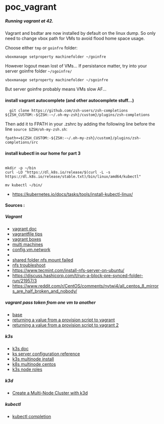 # poc_vagrant

##### Running vagrant at 42.
Vagrant and bsdtar are now installed by default on the linux dump.
So only need to change vbox path for VMs to avoid flood home space usage.

Choose either `tmp` or `goinfre` folder:
```shell
vboxmanage setproperty machinefolder ~/goinfre
```
However logout mean lost of VMs...
If persistance matter, try into your server goinfre folder `~/sgoinfre/`
```shell
vboxmanage setproperty machinefolder ~/sgoinfre
```
But server goinfre probably means VMs slow AF...

#### install vagrant autocomplete (and other autocomplete stuff...)
```shell
  git clone https://github.com/zsh-users/zsh-completions ${ZSH_CUSTOM:-${ZSH:-~/.oh-my-zsh}/custom}/plugins/zsh-completions
```

Then add it to FPATH in your .zshrc by adding the following line before the line `source $ZSH/oh-my-zsh.sh`:
```shell
fpath+=${ZSH_CUSTOM:-${ZSH:-~/.oh-my-zsh}/custom}/plugins/zsh-completions/src
```

#### install kubectl in our home for part 3
```shell

mkdir -p ~/bin
curl -LO "https://dl.k8s.io/release/$(curl -L -s https://dl.k8s.io/release/stable.txt)/bin/linux/amd64/kubectl"

mv kubectl ~/bin/
```

- https://kubernetes.io/docs/tasks/tools/install-kubectl-linux/ 

#### Sources :

##### Vagrant
- [vagrant doc](https://www.vagrantup.com/docs)
- [vagrantfile tips](https://www.vagrantup.com/docs/vagrantfile/tips)
- [vagrant boxes](https://app.vagrantup.com/boxes/search)
- [multi machines](https://www.vagrantup.com/docs/multi-machine)
- [config.vm.network](https://friendsofvagrant.github.io/v1/docs/config/vm/network.html)
- [](https://www.nickhammond.com/configuring-vagrant-virtual-machines-with-env/)
- [shared folder nfs mount failed](https://discuss.hashicorp.com/t/mount-nfs-connection-timed-out/37935)
- [nfs troubleshoot](https://github.com/hashicorp/vagrant/blob/80e94b5e4ed93a880130b815329fcbce57e4cfed/website/pages/docs/synced-folders/nfs.mdx#troubleshooting-nfs-issues)
- https://www.tecmint.com/install-nfs-server-on-ubuntu/
- https://discuss.hashicorp.com/t/run-a-block-pre-synced-folder-run/21957/3
- https://www.reddit.com/r/CentOS/comments/nytwi4/all_centos_8_mirrors_are_half_broken_and_nobody/
##### vagrant pass token from one vm to another
- [base](https://stackoverflow.com/questions/64486008/how-to-get-env-var-from-one-vm-and-pass-it-to-another-vm-in-vagrantfile)
- [returning a value from a provision script to vagrant](https://stackoverflow.com/questions/21117246/returning-a-value-from-a-provision-script-to-vagrant)
- [returning a value from a provision script to vagrant 2](https://github.com/hashicorp/vagrant/issues/10674)
##### k3s
- [k3s doc](https://rancher.com/docs/k3s/latest/en/)
- [ks server configuration reference](https://rancher.com/docs/k3s/latest/en/installation/install-options/server-config/)
- [k3s multinode install](https://projectcalico.docs.tigera.io/getting-started/kubernetes/k3s/multi-node-install)
- [k8s multinode centos](https://www.golinuxcloud.com/kubernetes-add-node-to-existing-cluster/#Lab_Environment)
- [k3s node roles](https://rancher.com/docs/rancher/v2.5/en/cluster-provisioning/production/nodes-and-roles/)

##### k3d
- [Create a Multi-Node Cluster with k3d](https://docs.rancherdesktop.io/how-to-guides/create-multi-node-cluster/)

##### kubectl
- [kubectl completion](https://linuxhint.com/enable-kubectl-bash-completion/)

